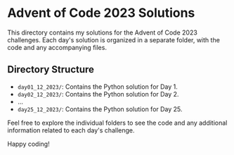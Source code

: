# Advent of Code 2023 Solutions

This directory contains my solutions for the Advent of Code 2023 challenges. Each day's solution is organized in a separate folder, with the code and any accompanying files.

## Directory Structure

- `day01_12_2023/`: Contains the Python solution for Day 1.
- `day02_12_2023/`: Contains the Python solution for Day 2.
- ...
- `day25_12_2023/`: Contains the Python solution for Day 25.

Feel free to explore the individual folders to see the code and any additional information related to each day's challenge.

Happy coding!
